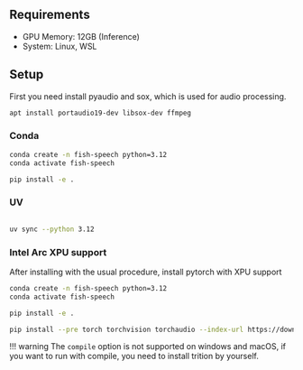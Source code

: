 ## Requirements

- GPU Memory: 12GB (Inference)
- System: Linux, WSL

## Setup

First you need install pyaudio and sox, which is used for audio processing.

``` bash
apt install portaudio19-dev libsox-dev ffmpeg
```

### Conda

```bash
conda create -n fish-speech python=3.12
conda activate fish-speech

pip install -e .
```

### UV

```bash

uv sync --python 3.12
```
### Intel Arc XPU support

After installing with the usual procedure, install pytorch with XPU support

```bash
conda create -n fish-speech python=3.12
conda activate fish-speech

pip install -e .

pip install --pre torch torchvision torchaudio --index-url https://download.pytorch.org/whl/nightly/xpu
```

!!! warning
    The `compile` option is not supported on windows and macOS, if you want to run with compile, you need to install trition by yourself.
